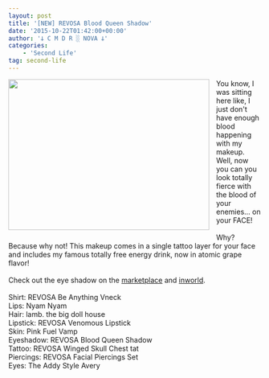 ```yaml
---
layout: post
title: '[NEW] REVOSA Blood Queen Shadow'
date: '2015-10-22T01:42:00+00:00'
author: '𐕣 C M D R ░ NOVA 𐕣'
categories:
    - 'Second Life'
tag: second-life
---
```


<div style="clear: both; text-align: center;">
<a href="http://cmdr-nova.online/wp-content/uploads/2015/10/bloodqueenad.png" style="clear: left; float: left; margin-bottom: 1em; margin-right: 1em;"><img border="0" height="300" src="http://cmdr-nova.online/wp-content/uploads/2015/10/bloodqueenad-300x225.png" width="400" /></a></div>
You know, I was sitting here like, I just don't have enough blood happening with my makeup. Well, now you can you look totally fierce with the blood of your enemies... on your FACE!<br />
<br />
Why? Because why not! This makeup comes in a single tattoo layer for your face and includes my famous totally free energy drink, now in atomic grape flavor!<br />
<br />
Check out the eye shadow on the <a href="https://marketplace.secondlife.com/p/REVOSA-Blood-Queen-Shadow/7929920" target="_blank" rel="noopener">marketplace</a> and <a href="http://maps.secondlife.com/secondlife/Pisces/172/241/27" target="_blank" rel="noopener">inworld</a>.<br />
<br />
Shirt: REVOSA Be Anything Vneck<br />Lips: Nyam Nyam<br />
Hair: lamb. the big doll house<br />
Lipstick: REVOSA Venomous Lipstick<br />
Skin: Pink Fuel Vamp<br />
Eyeshadow: REVOSA Blood Queen Shadow<br />
Tattoo: REVOSA Winged Skull Chest tat<br />
Piercings: REVOSA Facial Piercings Set<br />
Eyes: The Addy Style Avery